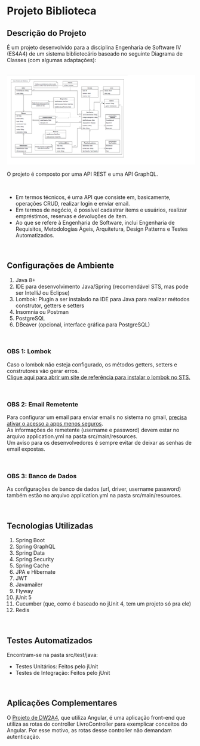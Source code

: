 # Projeto Biblioteca

## Descrição do Projeto

É um projeto desenvolvido para a disciplina Engenharia de Software IV (ES4A4) de um sistema bibliotecário baseado no seguinte Diagrama de Classes (com algumas adaptações):

<br>
<img src="/.documents/Diagrama de Classes - Sistema Biblioteca.png">
<br>

O projeto é composto por uma API REST e uma API GraphQL.

<br>

- Em termos técnicos, é uma API que consiste em, basicamente, operações CRUD, realizar login e enviar email.
- Em termos de negócio, é possível cadastrar items e usuários, realizar empréstimos, reservas e devoluções de item.
- Ao que se refere à Engenharia de Software, inclui Engenharia de Requisitos, Metodologias Ágeis, Arquitetura, Design Patterns e Testes Automatizados.

<br>

## Configurações de Ambiente

1. Java 8+
2. IDE para desenvolvimento Java/Spring (recomendável STS, mas pode ser IntelliJ ou Eclipse)
3. Lombok: Plugin a ser instalado na IDE para Java para realizar métodos construtor, getters e setters
4. Insomnia ou Postman
5. PostgreSQL
6. DBeaver (opcional, interface gráfica para PostgreSQL)

<br>

### OBS 1: Lombok
Caso o lombok não esteja configurado, os métodos getters, setters e construtores vão gerar erros.
<br>
[Clique aqui para abrir um site de referência para instalar o lombok no STS.](https://dicasdejava.com.br/como-configurar-o-lombok-no-eclipse/)

<br>

### OBS 2: Email Remetente
Para configurar um email para enviar emails no sistema no gmail, [precisa ativar o acesso a apps menos seguros](https://myaccount.google.com/lesssecureapps).
<br>
As informações de remetente (username e password) devem estar no arquivo application.yml na pasta src/main/resources.
<br>
Um aviso para os desenvolvedores é sempre evitar de deixar as senhas de email expostas.

<br>

### OBS 3: Banco de Dados
As configurações de banco de dados (url, driver, username password) também estão no arquivo application.yml na pasta src/main/resources.

<br>

## Tecnologias Utilizadas

1. Spring Boot
2. Spring GraphQL
3. Spring Data
4. Spring Security
5. Spring Cache
6. JPA e Hibernate
7. JWT
8. Javamailer
9. Flyway
10. jUnit 5
11. Cucumber (que, como é baseado no jUnit 4, tem um projeto só pra ele)
12. Redis

<br>

## Testes Automatizados

Encontram-se na pasta src/test/java:
- Testes Unitários: Feitos pelo jUnit
- Testes de Integração: Feitos pelo jUnit

<br>

## Aplicações Complementares

O [Projeto de DW2A4](https://github.com/leonarita/ProjetoDW2A4/tree/master/EXAMPLE01), que utiliza Angular, é uma aplicação front-end que utiliza as rotas do controller LivroController para exemplicar conceitos do Angular. Por esse motivo, as rotas desse controller não demandam autenticação.



